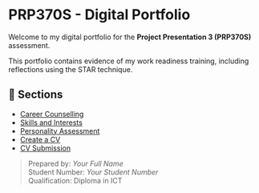 # PRP370S - Digital Portfolio

Welcome to my digital portfolio for the **Project Presentation 3 (PRP370S)** assessment.

This portfolio contains evidence of my work readiness training, including reflections using the STAR technique.

## 📂 Sections

- [Career Counselling](career-counselling.md)
- [Skills and Interests](skills-and-interests.md)
- [Personality Assessment](personality-assessment.md)
- [Create a CV](create-a-cv.md)
- [CV Submission](cv-submission.md)

> Prepared by: *Your Full Name*  
> Student Number: *Your Student Number*  
> Qualification: Diploma in ICT  
